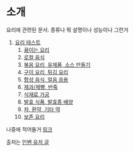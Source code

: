 # 소개
요리에 관련된 문서. 종류나 뭐 설명이나 성능이나 그런거 

1. [요리 테스트](cook_test.md)
    1. [끓이는 요리](cook_test.md#이건-안제목임)
    2. [로컬 음식](cook_test.md)
    3. [볶음 요리, 유제품, 소스 만들기](cook_test.md)
    4. [구이 요리, 튀김 요리](cook_test.md)
    5. [합성 음식, 얼음 응용](cook_test.md)
    6. [제과/제빵, 반죽](cook_test.md)
    7. [식재료 가공](cook_test.md)
    8. [발효 식품, 발효종 배양](cook_test.md)
    9. [차, 환약, 기타 약](cook_test.md)
    10. [보존 요리](cook_test.md)

나중에 적어둘거 [링크](http://durango.gamedot.org/?mid=board&target=view&board=tip&page=2&post=34)




출처는 [인벤 유저 글](http://www.inven.co.kr/board/powerbbs.php?come_idx=4548&p=1&query=list&category=&my=&sort=PID&orderby=&sterm=9992665&name=nicname&subject=&content=&keyword=Abitio&iskin=&mskin=)
